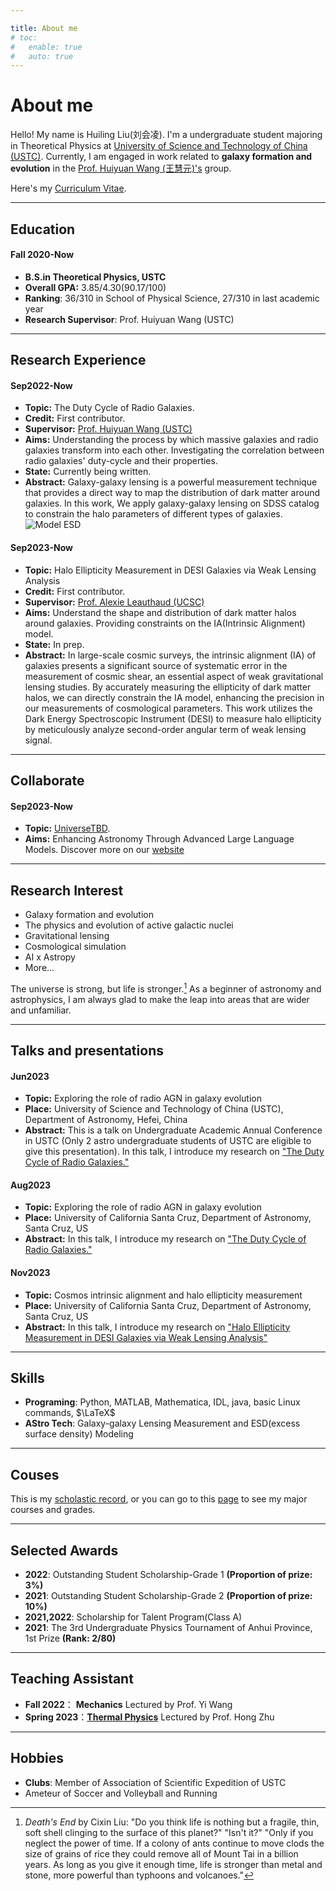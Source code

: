 ```yaml
---

title: About me
# toc:
#   enable: true
#   auto: true
---
```


# About me

Hello! My name is Huiling Liu(刘会凌). I'm a undergraduate student majoring in Theoretical Physics at [University of Science and Technology of China (USTC)](https://en.ustc.edu.cn/). Currently, I am engaged in work related to **galaxy formation and evolution** in the [Prof. Huiyuan Wang (王慧元)'s](http://staff.ustc.edu.cn/~whywang/index.html) group.

Here's my [Curriculum Vitae](../docs/HuilingLiu_CV.pdf).

---

## Education
#### **Fall 2020-Now**
* **B.S.in Theoretical Physics, USTC**
* **Overall GPA:** 3.85/4.30(90.17/100)
* **Ranking**: 36/310 in School of Physical Science, 27/310 in last academic year
* **Research Supervisor**: Prof. Huiyuan Wang (USTC)

---

## Research Experience
#### Sep2022-Now
* **Topic:** The Duty Cycle of Radio Galaxies.
* **Credit:** First contributor.
* **Supervisor:** [Prof. Huiyuan Wang (USTC)](http://staff.ustc.edu.cn/~whywang/index.html)
* **Aims:** Understanding the process by which massive galaxies and radio galaxies transform into each other. Investigating the correlation between radio galaxies' duty-cycle and their properties.
* **State:** Currently being written.
* **Abstract:** Galaxy-galaxy lensing is a powerful measurement technique that provides a direct way to map the distribution of dark matter around galaxies. In this work, We apply galaxy-galaxy lensing on SDSS catalog to constrain the halo parameters of different types of galaxies.
![Model ESD](../images/satellite.jpg "Model ESD ")

#### Sep2023-Now
* **Topic:** Halo Ellipticity Measurement in DESI Galaxies via Weak Lensing Analysis
* **Credit:** First contributor.
* **Supervisor:** [Prof. Alexie Leauthaud (UCSC)](https://alexie.sites.ucsc.edu/)
* **Aims:** Understand the shape and distribution of dark matter halos around galaxies. Providing constraints on the IA(Intrinsic Alignment) model.
* **State:** In prep.
* **Abstract:** In large-scale cosmic surveys, the intrinsic alignment (IA) of galaxies presents a significant source of systematic error in the measurement of cosmic shear, an essential aspect of weak gravitational lensing studies. By accurately measuring the ellipticity of dark matter halos, we can directly constrain the IA model, enhancing the precision in our measurements of cosmological parameters. This work utilizes the Dark Energy Spectroscopic Instrument (DESI) to measure halo ellipticity by meticulously analyze second-order angular term of weak lensing signal. 

---

## Collaborate
#### Sep2023-Now
* **Topic:** [UniverseTBD](https://universetbd.org/).
* **Aims:** Enhancing Astronomy Through Advanced Large Language Models. Discover more on our [website](https://universetbd.org/)

---

## Research Interest
* Galaxy formation and evolution
* The physics and evolution of active galactic nuclei
* Gravitational lensing
* Cosmological simulation
* AI x Astropy
* More...

The universe is strong, but life is stronger.[^1] As a beginner of astronomy and astrophysics, I am always glad to make the leap into areas that are wider and unfamiliar.
[^1]: *Death's End* by Cixin Liu:
"Do you think life is nothing but a fragile, thin, soft shell clinging to the surface of this planet?"
"Isn't it?"
"Only if you neglect the power of time. If a colony of ants continue to move clods the size of grains of rice they could remove all of Mount Tai in a billion years. As long as you give it enough time, life is stronger than metal and stone, more powerful than typhoons and volcanoes."

---

## Talks and presentations
#### Jun2023
* **Topic:** Exploring the role of radio AGN in galaxy evolution
* **Place:** University of Science and Technology of China (USTC), Department of Astronomy, Hefei, China
* **Abstract:** This is a talk on Undergraduate Academic Annual Conference in USTC (Only 2 astro  undergraduate students of USTC are eligible to give this presentation). In this talk, I introduce my research on ["The Duty Cycle of Radio Galaxies."]()


#### Aug2023
* **Topic:** Exploring the role of radio AGN in galaxy evolution
* **Place:** University of California Santa Cruz, Department of Astronomy, Santa Cruz, US
* **Abstract:** In this talk, I introduce my research on ["The Duty Cycle of Radio Galaxies."]()

#### Nov2023
* **Topic:** Cosmos intrinsic alignment and halo ellipticity measurement
* **Place:** University of California Santa Cruz, Department of Astronomy, Santa Cruz, US
* **Abstract:** In this talk, I introduce my research on ["Halo Ellipticity Measurement in DESI Galaxies via Weak Lensing Analysis"]()

---

## Skills
* **Programing**:
	Python, MATLAB, Mathematica, IDL, java, basic Linux commands, $\LaTeX\$
* **AStro Tech**:
	Galaxy-galaxy Lensing Measurement and ESD(excess surface density) Modeling 

---

## Couses
This is my [scholastic record](../docs/grade.pdf), or you can go to this [page](../grade) to see my major courses and grades.

---

## Selected Awards
* **2022**: Outstanding Student Scholarship-Grade 1 **(Proportion of prize: 3%)**
* **2021**: Outstanding Student Scholarship-Grade 2 **(Proportion of prize: 10%)**
* **2021,2022**: Scholarship for Talent Program(Class A)
* **2021**: The 3rd Undergraduate Physics Tournament of Anhui Province, 1st Prize **(Rank: 2/80)**

---
## Teaching Assistant
* **Fall 2022**： **Mechanics** Lectured by Prof. Yi Wang
* **Spring 2023**：[**Thermal Physics**](../thermal-physics/intro/) Lectured by Prof. Hong Zhu

---
## Hobbies
* **Clubs**:  Member of Association of Scientific Expedition of USTC
* Ameteur of Soccer and Volleyball and Running

